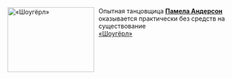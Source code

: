 <!--2025-02-05 09:30:25-->
<div class="yb">
  <div class="rss smaller1 kino_kino"><a href="https://www.kino-teatr.ru/video/46134/" title="«Шоугёрл»"><img src="https://www.kino-teatr.ru/video/4/3/46134/poster.jpg" width="196" height="147" align="left" hspace="5" style="margin: 0px 10px 0px 5px" alt="«Шоугёрл»"/></a>Опытная танцовщица <a href=https://www.kino-teatr.ru/kino/acter/w/hollywood/66826/bio/ target=_blank><strong>Памела Андерсон</strong></a> оказывается практически без средств на существование <br><a class="light" href="https://www.kino-teatr.ru/video/46134/">«Шоугёрл»</a></div>
</div>
